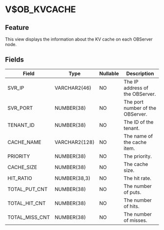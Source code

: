 V$OB_KVCACHE
=================================

Feature
-------------------

This view displays the information about the KV cache on each OBServer node.

Fields
----------------------



| Field | Type | Nullable | Description |
|----------------|---------------|------------|-----------|
| SVR_IP | VARCHAR2(46) | NO | The IP address of the OBServer. |
| SVR_PORT | NUMBER(38) | NO | The port number of the OBServer. |
| TENANT_ID | NUMBER(38) | NO | The ID of the tenant. |
| CACHE_NAME | VARCHAR2(128) | NO | The name of the cache item. |
| PRIORITY | NUMBER(38) | NO | The priority. |
| CACHE_SIZE | NUMBER(38) | NO | The cache size. |
| HIT_RATIO | NUMBER(38,3) | NO | The hit rate. |
| TOTAL_PUT_CNT | NUMBER(38) | NO | The number of puts. |
| TOTAL_HIT_CNT | NUMBER(38) | NO | The number of hits. |
| TOTAL_MISS_CNT | NUMBER(38) | NO | The number of misses. |


